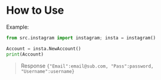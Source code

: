 # How to Use
Example:
```py
from src.instagram import instagram; insta = instagram()

Account = insta.NewAccount()
print(Account)
```
> Response
`{"Email":email@sub.com, "Pass":password, "Username":username}`
